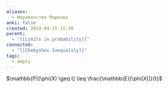 ```yaml
---
aliases:
  - Неравенство Маркова
anki: false
created: 2024-04-25 11:30
parent:
  - "[[Limits in probability]]"
connected:
  - "[[Chebyshev Inequality]]"
tags:
  - empty
---
```


$\mathbb{P}[\phi(X) \geq t] \leq \frac{\mathbb{E}[\phi(X)]}{t}$